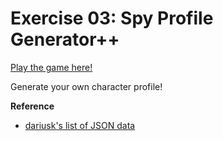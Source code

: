 # Exercise 03: Spy Profile Generator++

[Play the game here!](https://doumeki21.github.io/CART263/exercises/03-spy-profile-generator-plus/)

Generate your own character profile!

**Reference**
- [dariusk's list of JSON data](https://github.com/dariusk/corpora/tree/master/data)
